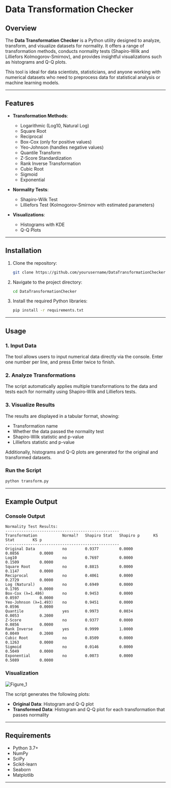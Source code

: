 # Data Transformation Checker

## Overview

The **Data Transformation Checker** is a Python utility designed to analyze, transform, and visualize datasets for normality. It offers a range of transformation methods, conducts normality tests (Shapiro-Wilk and Lilliefors Kolmogorov-Smirnov), and provides insightful visualizations such as histograms and Q-Q plots.

This tool is ideal for data scientists, statisticians, and anyone working with numerical datasets who need to preprocess data for statistical analysis or machine learning models.

---

## Features

- **Transformation Methods**:
  - Logarithmic (Log10, Natural Log)
  - Square Root
  - Reciprocal
  - Box-Cox (only for positive values)
  - Yeo-Johnson (handles negative values)
  - Quantile Transform
  - Z-Score Standardization
  - Rank Inverse Transformation
  - Cubic Root
  - Sigmoid
  - Exponential

- **Normality Tests**:
  - Shapiro-Wilk Test
  - Lilliefors Test (Kolmogorov-Smirnov with estimated parameters)

- **Visualizations**:
  - Histograms with KDE
  - Q-Q Plots

---

## Installation

1. Clone the repository:
   ```bash
   git clone https://github.com/yourusername/DataTransformationChecker.git
   ```

2. Navigate to the project directory:
   ```bash
   cd DataTransformationChecker
   ```

3. Install the required Python libraries:
   ```bash
   pip install -r requirements.txt
   ```

---

## Usage

### 1. Input Data
The tool allows users to input numerical data directly via the console. Enter one number per line, and press Enter twice to finish.

### 2. Analyze Transformations
The script automatically applies multiple transformations to the data and tests each for normality using Shapiro-Wilk and Lilliefors tests.

### 3. Visualize Results
The results are displayed in a tabular format, showing:
- Transformation name
- Whether the data passed the normality test
- Shapiro-Wilk statistic and p-value
- Lilliefors statistic and p-value

Additionally, histograms and Q-Q plots are generated for the original and transformed datasets.

### Run the Script
```bash
python transform.py
```

---

## Example Output

### Console Output
```
Normality Test Results:
--------------------------------------------------
Transformation           Normal?   Shapiro Stat   Shapiro p      KS Stat        KS p           
--------------------------------------------------
Original Data            no        0.9377         0.0000         0.0856         0.0000         
Log10                    no        0.7697         0.0000         0.1509         0.0000         
Square Root              no        0.8815         0.0000         0.1147         0.0000         
Reciprocal               no        0.4061         0.0000         0.2729         0.0000         
Log (Natural)            no        0.6949         0.0000         0.1705         0.0000         
Box-Cox (λ=1.486)        no        0.9453         0.0000         0.0597         0.0000         
Yeo-Johnson (λ=1.493)    no        0.9451         0.0000         0.0596         0.0000         
Quantile                 yes       0.9973         0.0034         0.0053         0.2000         
Z-Score                  no        0.9377         0.0000         0.0856         0.0000         
Rank Inverse             yes       0.9999         1.0000         0.0049         0.2000         
Cubic Root               no        0.8509         0.0000         0.1263         0.0000         
Sigmoid                  no        0.0146         0.0000         0.5049         0.0000         
Exponential              no        0.0073         0.0000         0.5089         0.0000     
```

### Visualization

![Figure_1](https://github.com/user-attachments/assets/99420a81-75a4-4cd7-81b8-0edaa6de08ba)

The script generates the following plots:
- **Original Data**: Histogram and Q-Q plot
- **Transformed Data**: Histogram and Q-Q plot for each transformation that passes normality

---

## Requirements

- Python 3.7+
- NumPy
- SciPy
- Scikit-learn
- Seaborn
- Matplotlib

---
